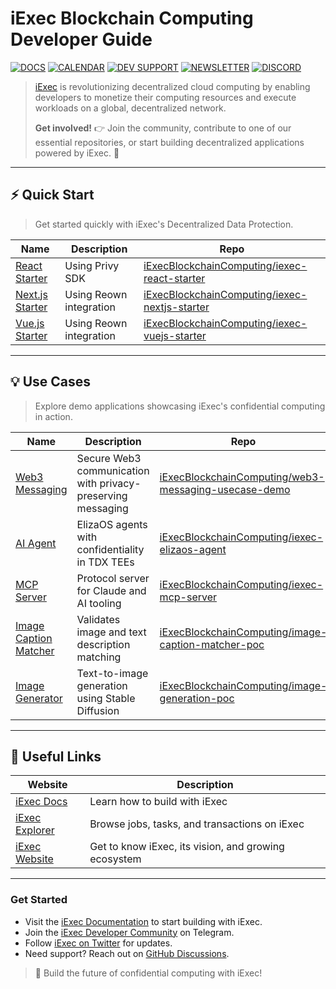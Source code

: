 # iExec Blockchain Computing Developer Guide

[![DOCS](https://img.shields.io/badge/DOCS-03BE09)](https://docs.iex.ec/)
[![CALENDAR](https://img.shields.io/badge/CALENDAR-F9F502)](https://www.iex.ec/iexec-roadmap)
[![DEV SUPPORT](https://img.shields.io/badge/DEV_SUPPORT-BE0303)](https://t.me/iexec_rlc_official)
[![NEWSLETTER](https://img.shields.io/badge/NEWSLETTER-0087E5)](https://discord.com/invite/pbt9m98wnU)
[![DISCORD](https://img.shields.io/badge/DISCORD-purple)](https://discord.com/invite/pbt9m98wnU)

> [iExec](https://iex.ec) is revolutionizing decentralized cloud computing by enabling developers to monetize their computing resources and execute workloads on a global, decentralized network.
>
> **Get involved!** 👉 Join the community, contribute to one of our essential repositories, or start building decentralized applications powered by iExec. 🚀



---

## ⚡ Quick Start

> Get started quickly with iExec's Decentralized Data Protection.

| Name              | Description                                                                                                  | Repo                                                                        |
| ----------------- | ------------------------------------------------------------------------------------------------------------ | --------------------------------------------------------------------------- |
| [React Starter](https://github.com/iExecBlockchainComputing/iexec-react-starter)     | Using Privy SDK                          | [iExecBlockchainComputing/iexec-react-starter](https://github.com/iExecBlockchainComputing/iexec-react-starter) |
| [Next.js Starter](https://github.com/iExecBlockchainComputing/iexec-nextjs-starter)   | Using Reown integration | [iExecBlockchainComputing/iexec-nextjs-starter](https://github.com/iExecBlockchainComputing/iexec-nextjs-starter) |
| [Vue.js Starter](https://github.com/iExecBlockchainComputing/iexec-vuejs-starter)    | Using Reown integration                                | [iExecBlockchainComputing/iexec-vuejs-starter](https://github.com/iExecBlockchainComputing/iexec-vuejs-starter) |

---

## 💡 Use Cases

> Explore demo applications showcasing iExec's confidential computing in action.

| Name              | Description                                                                                                  | Repo                                                                        |
| ----------------- | ------------------------------------------------------------------------------------------------------------ | --------------------------------------------------------------------------- |
| [Web3 Messaging](https://github.com/iExecBlockchainComputing/web3-messaging-usecase-demo) | Secure Web3 communication with privacy-preserving messaging | [iExecBlockchainComputing/web3-messaging-usecase-demo](https://github.com/iExecBlockchainComputing/web3-messaging-usecase-demo) |
| [AI Agent](https://github.com/iExecBlockchainComputing/iexec-elizaos-agent) | ElizaOS agents with confidentiality in TDX TEEs | [iExecBlockchainComputing/iexec-elizaos-agent](https://github.com/iExecBlockchainComputing/iexec-elizaos-agent) |
| [MCP Server](https://github.com/iExecBlockchainComputing/iexec-mcp-server) | Protocol server for Claude and AI tooling | [iExecBlockchainComputing/iexec-mcp-server](https://github.com/iExecBlockchainComputing/iexec-mcp-server) |
| [Image Caption Matcher](https://github.com/iExecBlockchainComputing/image-caption-matcher-poc) | Validates image and text description matching | [iExecBlockchainComputing/image-caption-matcher-poc](https://github.com/iExecBlockchainComputing/image-caption-matcher-poc) |
| [Image Generator](https://github.com/iExecBlockchainComputing/image-generation-poc) | Text-to-image generation using Stable Diffusion | [iExecBlockchainComputing/image-generation-poc](https://github.com/iExecBlockchainComputing/image-generation-poc) |

---

## 🔗 Useful Links

| Website                                             | Description                           |
| --------------------------------------------------- | ------------------------------------- |
| [iExec Docs](https://docs.iex.ec/)              | Learn how to build with iExec |
| [iExec Explorer](https://explorer.iex.ec/arbitrum-mainnet)      | Browse jobs, tasks, and transactions on iExec |
| [iExec Website](https://iex.ec)   | Get to know iExec, its vision, and growing ecosystem |

---

### Get Started

- Visit the [iExec Documentation](https://docs.iex.ec/) to start building with iExec.
- Join the [iExec Developer Community](https://t.me/iexec_official) on Telegram.
- Follow [iExec on Twitter](https://t.me/iexec_rlc_official) for updates.
- Need support? Reach out on [GitHub Discussions](https://github.com/iExecBlockchainComputing).

> 🔐 Build the future of confidential computing with iExec!
